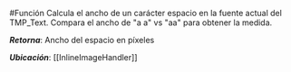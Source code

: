 #Función
Calcula el ancho de un carácter espacio en la fuente actual del TMP_Text. Compara el ancho de "a a" vs "aa" para obtener la medida.

**_Retorna_**: Ancho del espacio en píxeles

**_Ubicación_**: [[InlineImageHandler]]